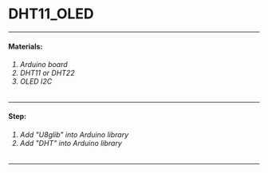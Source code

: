 <h1>DHT11_OLED</h1>
<hr align>
<h4>Materials:</h4>
<h6>
<ol>
<li>Arduino board</li>
<li>DHT11 or DHT22</li>
<li>OLED I2C</li>
</ol>
</h6>

<hr align>
<h4>Step:</h4>
<h6>
<ol>
<li>Add "U8glib" into Arduino library</li>
<li>Add "DHT" into Arduino library</li>
</ol>
</h6>

<hr align>


